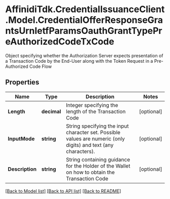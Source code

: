 # AffinidiTdk.CredentialIssuanceClient.Model.CredentialOfferResponseGrantsUrnIetfParamsOauthGrantTypePreAuthorizedCodeTxCode
Object specifying whether the Authorization Server expects presentation of a Transaction Code by the End-User along with the Token Request in a Pre-Authorized Code Flow

## Properties

Name | Type | Description | Notes
------------ | ------------- | ------------- | -------------
**Length** | **decimal** | Integer specifying the length of the Transaction Code | [optional] 
**InputMode** | **string** | String specifying the input character set. Possible values are numeric (only digits) and text (any characters). | [optional] 
**Description** | **string** | String containing guidance for the Holder of the Wallet on how to obtain the Transaction Code | [optional] 

[[Back to Model list]](../README.md#documentation-for-models) [[Back to API list]](../README.md#documentation-for-api-endpoints) [[Back to README]](../README.md)

